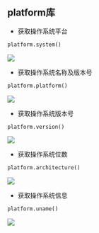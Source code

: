 <!--
 * @Description: 
 * @Version: 1.0
 * @Author: DaLao
 * @Email: dalao_li@163.com
 * @Date: 2021-12-17 22:27:33
 * @LastEditors: dalao
 * @LastEditTime: 2022-04-10 14:43:26
-->

## platform库


- 获取操作系统平台

```py
platform.system()
```

![](https://cdn.hurra.ltd/img/20211217223115.png)


- 获取操作系统名称及版本号

```py
platform.platform()
```

![](https://cdn.hurra.ltd/img/20211217223143.png)


- 获取操作系统版本号

```py
platform.version()
```

![](https://cdn.hurra.ltd/img/20211217223210.png)


- 获取操作系统位数 

```py
platform.architecture()
```

![](https://cdn.hurra.ltd/img/20211217223239.png)


- 获取操作系统信息

```py
platform.uname()
```

![](https://cdn.hurra.ltd/img/20211217223509.png)